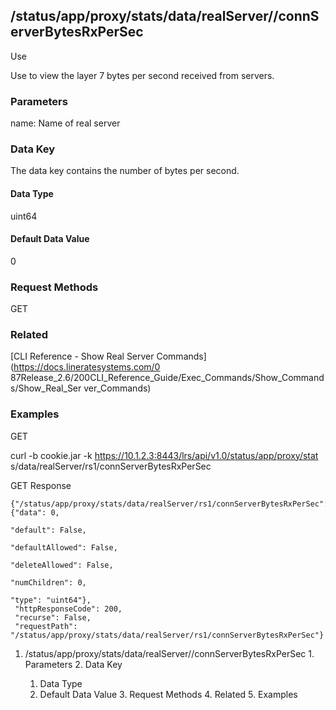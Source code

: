 ## /status/app/proxy/stats/data/realServer/<name>/connServerBytesRxPerSec

Use

Use to view the layer 7 bytes per second received from servers.

### Parameters

name: Name of real server

### Data Key

The data key contains the number of bytes per second.

#### Data Type

uint64

#### Default Data Value

0

### Request Methods

GET

### Related

[CLI Reference - Show Real Server Commands](https://docs.lineratesystems.com/0
87Release_2.6/200CLI_Reference_Guide/Exec_Commands/Show_Commands/Show_Real_Ser
ver_Commands)

### Examples

GET

curl -b cookie.jar -k https://10.1.2.3:8443/lrs/api/v1.0/status/app/proxy/stat
s/data/realServer/rs1/connServerBytesRxPerSec

GET Response

    
    {"/status/app/proxy/stats/data/realServer/rs1/connServerBytesRxPerSec": {"data": 0,
                                                                                   "default": False,
                                                                                   "defaultAllowed": False,
                                                                                   "deleteAllowed": False,
                                                                                   "numChildren": 0,
                                                                                   "type": "uint64"},
     "httpResponseCode": 200,
     "recurse": False,
     "requestPath": "/status/app/proxy/stats/data/realServer/rs1/connServerBytesRxPerSec"}
    

  1. /status/app/proxy/stats/data/realServer/<name>/connServerBytesRxPerSec
    1. Parameters
    2. Data Key
      1. Data Type
      2. Default Data Value
    3. Request Methods
    4. Related
    5. Examples

